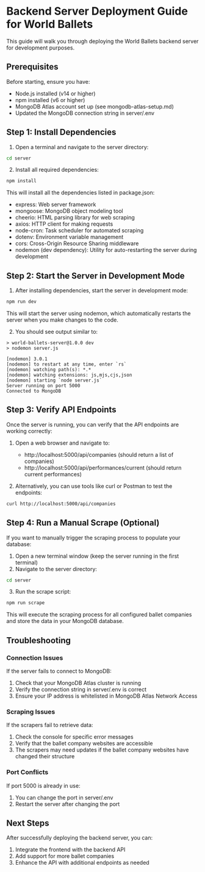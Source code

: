 # Backend Server Deployment Guide for World Ballets

This guide will walk you through deploying the World Ballets backend server for development purposes.

## Prerequisites

Before starting, ensure you have:
- Node.js installed (v14 or higher)
- npm installed (v6 or higher)
- MongoDB Atlas account set up (see mongodb-atlas-setup.md)
- Updated the MongoDB connection string in server/.env

## Step 1: Install Dependencies

1. Open a terminal and navigate to the server directory:

```bash
cd server
```

2. Install all required dependencies:

```bash
npm install
```

This will install all the dependencies listed in package.json:
- express: Web server framework
- mongoose: MongoDB object modeling tool
- cheerio: HTML parsing library for web scraping
- axios: HTTP client for making requests
- node-cron: Task scheduler for automated scraping
- dotenv: Environment variable management
- cors: Cross-Origin Resource Sharing middleware
- nodemon (dev dependency): Utility for auto-restarting the server during development

## Step 2: Start the Server in Development Mode

1. After installing dependencies, start the server in development mode:

```bash
npm run dev
```

This will start the server using nodemon, which automatically restarts the server when you make changes to the code.

2. You should see output similar to:

```
> world-ballets-server@1.0.0 dev
> nodemon server.js

[nodemon] 3.0.1
[nodemon] to restart at any time, enter `rs`
[nodemon] watching path(s): *.*
[nodemon] watching extensions: js,mjs,cjs,json
[nodemon] starting `node server.js`
Server running on port 5000
Connected to MongoDB
```

## Step 3: Verify API Endpoints

Once the server is running, you can verify that the API endpoints are working correctly:

1. Open a web browser and navigate to:
   - http://localhost:5000/api/companies (should return a list of companies)
   - http://localhost:5000/api/performances/current (should return current performances)

2. Alternatively, you can use tools like curl or Postman to test the endpoints:

```bash
curl http://localhost:5000/api/companies
```

## Step 4: Run a Manual Scrape (Optional)

If you want to manually trigger the scraping process to populate your database:

1. Open a new terminal window (keep the server running in the first terminal)
2. Navigate to the server directory:

```bash
cd server
```

3. Run the scrape script:

```bash
npm run scrape
```

This will execute the scraping process for all configured ballet companies and store the data in your MongoDB database.

## Troubleshooting

### Connection Issues

If the server fails to connect to MongoDB:
1. Check that your MongoDB Atlas cluster is running
2. Verify the connection string in server/.env is correct
3. Ensure your IP address is whitelisted in MongoDB Atlas Network Access

### Scraping Issues

If the scrapers fail to retrieve data:
1. Check the console for specific error messages
2. Verify that the ballet company websites are accessible
3. The scrapers may need updates if the ballet company websites have changed their structure

### Port Conflicts

If port 5000 is already in use:
1. You can change the port in server/.env
2. Restart the server after changing the port

## Next Steps

After successfully deploying the backend server, you can:
1. Integrate the frontend with the backend API
2. Add support for more ballet companies
3. Enhance the API with additional endpoints as needed
